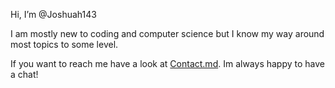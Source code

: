 Hi, I’m @Joshuah143

I am mostly new to coding and computer science but I know my way around most topics to some level. 

If you want to reach me have a look at [Contact.md](https://github.com/joshuah143/joshuah143/contact.md). Im always happy to have a chat!
